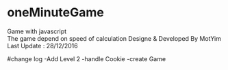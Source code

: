 # oneMinuteGame
Game with javascript  
The game depend on speed of calculation
Designe & Developed By MotYim
Last Update : 28/12/2016  

#change log
-Add Level 2
-handle Cookie
-create Game
